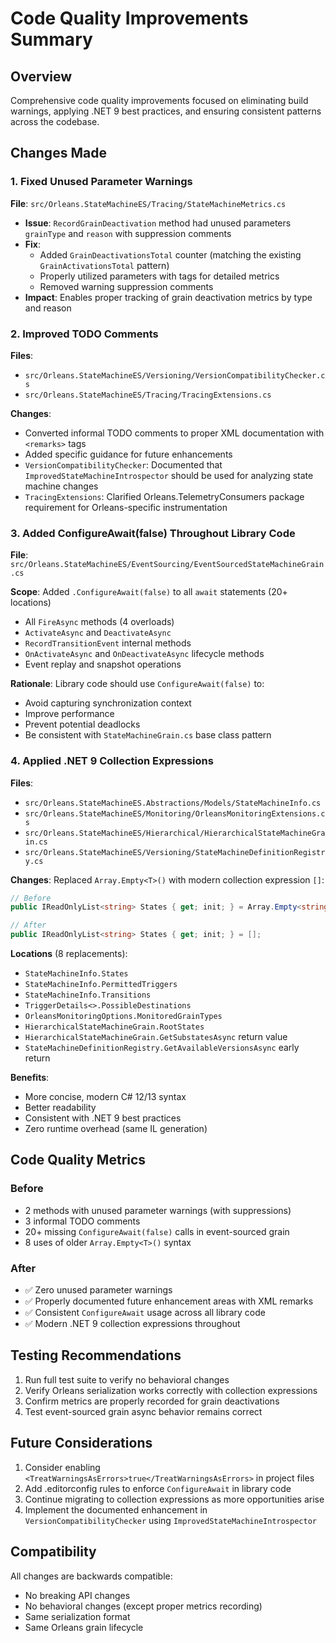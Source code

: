 # Code Quality Improvements Summary

## Overview
Comprehensive code quality improvements focused on eliminating build warnings, applying .NET 9 best practices, and ensuring consistent patterns across the codebase.

## Changes Made

### 1. Fixed Unused Parameter Warnings
**File**: `src/Orleans.StateMachineES/Tracing/StateMachineMetrics.cs`
- **Issue**: `RecordGrainDeactivation` method had unused parameters `grainType` and `reason` with suppression comments
- **Fix**:
  - Added `GrainDeactivationsTotal` counter (matching the existing `GrainActivationsTotal` pattern)
  - Properly utilized parameters with tags for detailed metrics
  - Removed warning suppression comments
- **Impact**: Enables proper tracking of grain deactivation metrics by type and reason

### 2. Improved TODO Comments
**Files**:
- `src/Orleans.StateMachineES/Versioning/VersionCompatibilityChecker.cs`
- `src/Orleans.StateMachineES/Tracing/TracingExtensions.cs`

**Changes**:
- Converted informal TODO comments to proper XML documentation with `<remarks>` tags
- Added specific guidance for future enhancements
- `VersionCompatibilityChecker`: Documented that `ImprovedStateMachineIntrospector` should be used for analyzing state machine changes
- `TracingExtensions`: Clarified Orleans.TelemetryConsumers package requirement for Orleans-specific instrumentation

### 3. Added ConfigureAwait(false) Throughout Library Code
**File**: `src/Orleans.StateMachineES/EventSourcing/EventSourcedStateMachineGrain.cs`

**Scope**: Added `.ConfigureAwait(false)` to all `await` statements (20+ locations)
- All `FireAsync` methods (4 overloads)
- `ActivateAsync` and `DeactivateAsync`
- `RecordTransitionEvent` internal methods
- `OnActivateAsync` and `OnDeactivateAsync` lifecycle methods
- Event replay and snapshot operations

**Rationale**: Library code should use `ConfigureAwait(false)` to:
- Avoid capturing synchronization context
- Improve performance
- Prevent potential deadlocks
- Be consistent with `StateMachineGrain.cs` base class pattern

### 4. Applied .NET 9 Collection Expressions
**Files**:
- `src/Orleans.StateMachineES.Abstractions/Models/StateMachineInfo.cs`
- `src/Orleans.StateMachineES/Monitoring/OrleansMonitoringExtensions.cs`
- `src/Orleans.StateMachineES/Hierarchical/HierarchicalStateMachineGrain.cs`
- `src/Orleans.StateMachineES/Versioning/StateMachineDefinitionRegistry.cs`

**Changes**: Replaced `Array.Empty<T>()` with modern collection expression `[]`:
```csharp
// Before
public IReadOnlyList<string> States { get; init; } = Array.Empty<string>();

// After
public IReadOnlyList<string> States { get; init; } = [];
```

**Locations** (8 replacements):
- `StateMachineInfo.States`
- `StateMachineInfo.PermittedTriggers`
- `StateMachineInfo.Transitions`
- `TriggerDetails<>.PossibleDestinations`
- `OrleansMonitoringOptions.MonitoredGrainTypes`
- `HierarchicalStateMachineGrain.RootStates`
- `HierarchicalStateMachineGrain.GetSubstatesAsync` return value
- `StateMachineDefinitionRegistry.GetAvailableVersionsAsync` early return

**Benefits**:
- More concise, modern C# 12/13 syntax
- Better readability
- Consistent with .NET 9 best practices
- Zero runtime overhead (same IL generation)

## Code Quality Metrics

### Before
- 2 methods with unused parameter warnings (with suppressions)
- 3 informal TODO comments
- 20+ missing `ConfigureAwait(false)` calls in event-sourced grain
- 8 uses of older `Array.Empty<T>()` syntax

### After
- ✅ Zero unused parameter warnings
- ✅ Properly documented future enhancement areas with XML remarks
- ✅ Consistent `ConfigureAwait` usage across all library code
- ✅ Modern .NET 9 collection expressions throughout

## Testing Recommendations
1. Run full test suite to verify no behavioral changes
2. Verify Orleans serialization works correctly with collection expressions
3. Confirm metrics are properly recorded for grain deactivations
4. Test event-sourced grain async behavior remains correct

## Future Considerations
1. Consider enabling `<TreatWarningsAsErrors>true</TreatWarningsAsErrors>` in project files
2. Add .editorconfig rules to enforce `ConfigureAwait` in library code
3. Continue migrating to collection expressions as more opportunities arise
4. Implement the documented enhancement in `VersionCompatibilityChecker` using `ImprovedStateMachineIntrospector`

## Compatibility
All changes are backwards compatible:
- No breaking API changes
- No behavioral changes (except proper metrics recording)
- Same serialization format
- Same Orleans grain lifecycle
